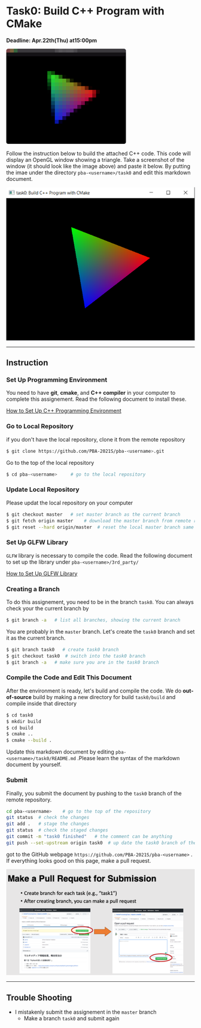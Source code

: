

# Task0: Build C++ Program with CMake

**Deadline: Apr.22th(Thu) at15:00pm**





![preview](task0_preview.png)

Follow the instruction below to build the attached C++ code. This code will display an OpenGL window showing a triangle.  Take a screenshot of the window (it should look like the image above) and paste it below.  By putting the imae under the directory `pba-<username>/task0` and edit this markdown document. 

![](task0.png)



----




## Instruction 

### Set Up Programming Environment 

You need to have **git**, **cmake**, and **C++ compiler** in your computer to complete this assignement. Read the following document to install these. 

[How to Set Up C++ Programming Environment](../doc/setup_env.md)



### Go to Local Repository

if you don't have the local repository, clone it from the remote repository

```bash
$ git clone https://github.com/PBA-2021S/pba-<username>.git
```

Go to the top of the local repository

```bash
$ cd pba-<username>     # go to the local repository
```



### Update Local Repository

Please updat the local repository on your computer

```bash
$ git checkout master   # set master branch as the current branch
$ git fetch origin master    # download the master branch from remote repository
$ git reset --hard origin/master  # reset the local master branch same as remote repository
```



### Set Up GLFW Library

`GLFW` library is necessary to compile the code. Read the following document to set up the library under `pba-<username>/3rd_party/`

[How to Set Up GLFW Library](../doc/setup_glfw.md)



### Creating a Branch

To do this assignement, you need to be in the branch `task0`.  You can always check your the current branch by

```bash
$ git branch -a   # list all branches, showing the current branch 
```

You are probably in the `master` branch. Let's create the `task0` branch and set it as the current branch.

```bash
$ git branch task0   # create task0 branch
$ git checkout task0  # switch into the task0 branch
$ git branch -a   # make sure you are in the task0 branch
```



### Compile the Code and Edit This Document

After the environment is ready, let's build and compile the code. We do **out-of-source** build by making a new directory for build `task0/build` and compile inside that directory
```bash
$ cd task0
$ mkdir build
$ cd build
$ cmake .. 
$ cmake --build .
```
Update this markdown document by editing `pba-<username>/task0/README.md` .Please learn the syntax of the markdown document by yourself.



### Submit

Finally, you submit the document by pushing to the `task0` branch of the remote repository. 

```bash
cd pba-<username>    # go to the top of the repository
git status  # check the changes
git add .   # stage the changes
git status  # check the staged changes
git commit -m "task0 finished"   # the comment can be anything
git push --set-upstream origin task0  # up date the task0 branch of the remote repository  
```

got to the GitHub webpage `https://github.com/PBA-2021S/pba-<username>` . If everything looks good on this page, make a pull request. 

![](../doc/pullrequest.png)



----




## Trouble Shooting

- I mistakenly submit the assignement in the `master` branch
  - Make a branch `task0` and submit again








